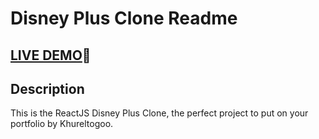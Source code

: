 # Disney Plus Clone Readme

## <a href="https://disneyplusclone-bcf16.web.app" target="_blank">LIVE DEMO</a>🔴

###  

## Description
This is the ReactJS Disney Plus Clone, the perfect project to put on your portfolio by Khureltogoo.
